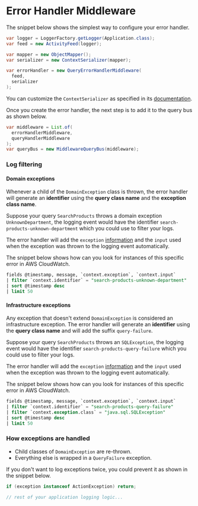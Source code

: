 # Error Handler Middleware

The snippet below shows the simplest way to configure your error handler.

```java
var logger = LoggerFactory.getLogger(Application.class);
var feed = new ActivityFeed(logger);

var mapper = new ObjectMapper();
var serializer = new ContextSerializer(mapper);

var errorHandler = new QueryErrorHandlerMiddleware(
  feed, 
  serializer
);
```

You can customize the `ContextSerializer` as specified in its [documentation](https://github.com/MontealegreLuis/activity-feed#masking-sensitive-information).

Once you create the error handler, the next step is to add it to the query bus as shown below.

```java
var middleware = List.of(
  errorHandlerMiddleware, 
  queryHandlerMiddleware
);
var queryBus = new MiddlewareQueryBus(middleware);
```

### Log filtering

#### Domain exceptions

Whenever a child of the `DomainException` class is thrown, the error handler will generate an **identifier** using the **query class name** and the **exception class name**.

Suppose your query `SearchProducts` throws a domain exception `UnknownDepartment`, the logging event would have the identifier `search-products-unknown-department` which you could use to filter your logs.

The error handler will add the `exception` [information](https://github.com/MontealegreLuis/activity-feed#logging-an-exception) and the `input` used when the exception was thrown to the logging event automatically.

The snippet below shows how can you look for instances of this specific error in AWS CloudWatch.

```sql
fields @timestamp, message, `context.exception`, `context.input`
| filter `context.identifier` = "search-products-unknown-department"
| sort @timestamp desc
| limit 50
```

#### Infrastructure exceptions

Any exception that doesn't extend `DomainException` is considered an infrastructure exception.
The error handler will generate an **identifier** using the **query class name** and will add the suffix `query-failure`.

Suppose your query `SearchProducts` throws an `SQLException`, the logging event would have the identifier `search-products-query-failure` which you could use to filter your logs.

The error handler will add the `exception` [information](https://github.com/MontealegreLuis/activity-feed#logging-an-exception) and the `input` used when the exception was thrown to the logging event automatically.

The snippet below shows how can you look for instances of this specific error in AWS CloudWatch.

```sql
fields @timestamp, message, `context.exception`, `context.input`
| filter `context.identifier` = "search-products-query-failure"
| filter `context.exception.class` = "java.sql.SQLException"
| sort @timestamp desc
| limit 50
```

### How exceptions are handled

- Child classes of `DomainException` are re-thrown.
- Everything else is wrapped in a `QueryFailure` exception.

If you don't want to log exceptions twice, you could prevent it as shown in the snippet below.

```java
if (exception instanceof ActionException) return;

// rest of your application logging logic...
```
